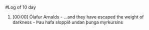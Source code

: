 #Log of 10 day

1. [00:00] Ólafur Arnalds - ...and they have escaped the weight of darkness - Þau hafa sloppið undan þunga myrkursins

